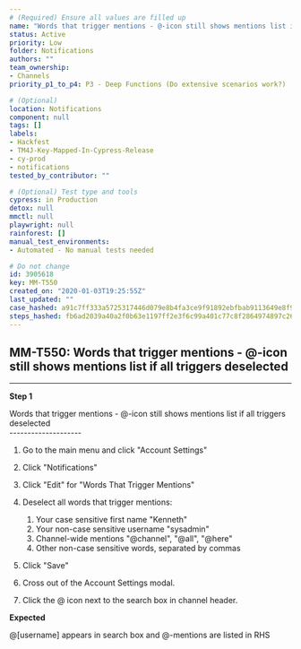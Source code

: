 ```yaml
---
# (Required) Ensure all values are filled up
name: "Words that trigger mentions - @-icon still shows mentions list if all triggers deselected"
status: Active
priority: Low
folder: Notifications
authors: ""
team_ownership:
- Channels
priority_p1_to_p4: P3 - Deep Functions (Do extensive scenarios work?)

# (Optional)
location: Notifications
component: null
tags: []
labels:
- Hackfest
- TM4J-Key-Mapped-In-Cypress-Release
- cy-prod
- notifications
tested_by_contributor: ""

# (Optional) Test type and tools
cypress: in Production
detox: null
mmctl: null
playwright: null
rainforest: []
manual_test_environments:
- Automated - No manual tests needed

# Do not change
id: 3905618
key: MM-T550
created_on: "2020-01-03T19:25:55Z"
last_updated: ""
case_hashed: a91c7ff333a5725317446d079e8b4fa3ce9f91892ebfbab9113649e8f99d334fcf0f9c2f0a7aa35c4479ce58379a2b3c
steps_hashed: fb6ad2039a40a2f0b63e1197ff2e3f6c99a401c77c8f2864974897c268a4ee4a51a5c973fee4e0bf31effba380fe9a63
---
```


<!-- (Auto-generated) Based on frontmatter's "key" and "name" -->

## MM-T550: Words that trigger mentions - @-icon still shows mentions list if all triggers deselected

---

**Step 1**

Words that trigger mentions - @-icon still shows mentions list if all triggers deselected\
\--------------------

1. Go to the main menu and click "Account Settings"

2. Click "Notifications"

3. Click "Edit" for "Words That Trigger Mentions"

4. Deselect all words that trigger mentions:

   1. Your case sensitive first name "Kenneth"
   2. Your non-case sensitive username "sysadmin"
   3. Channel-wide mentions "@channel", "@all", "@here"
   4. Other non-case sensitive words, separated by commas

5. Click "Save"

6. Cross out of the Account Settings modal.

7. Click the @ icon next to the search box in channel header.

**Expected**

@\[username] appears in search box and @-mentions are listed in RHS
